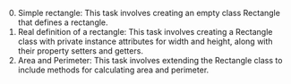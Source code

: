 0. Simple rectangle: This task involves creating an empty class Rectangle that defines a rectangle.
1. Real definition of a rectangle: This task involves creating a Rectangle class with private instance attributes for width and height, along with their property setters and getters.
2. Area and Perimeter: This task involves extending the Rectangle class to include methods for calculating area and perimeter.
